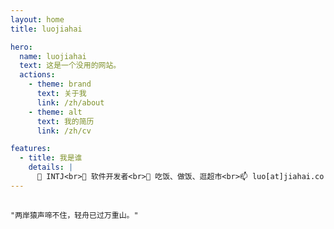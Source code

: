 ```yaml
---
layout: home
title: luojiahai

hero:
  name: luojiahai
  text: 这是一个没用的网站。
  actions:
    - theme: brand
      text: 关于我
      link: /zh/about
    - theme: alt
      text: 我的简历
      link: /zh/cv

features:
  - title: 我是谁
    details: |
      🤗 INTJ<br>🔭 软件开发者<br>🌱 吃饭、做饭、逛超市<br>📫 luo[at]jiahai.co
---
```


##

```ts:line-numbers
"两岸猿声啼不住，轻舟已过万重山。"
```
